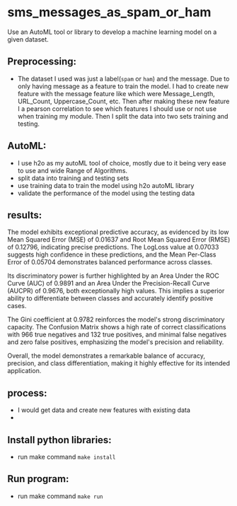 # sms_messages_as_spam_or_ham
Use an AutoML tool or library to develop a machine learning model on a given dataset.

## Preprocessing:
- The dataset I used was just a label(`spam` or `ham`) and the message. Due to only having message as a feature to train the model. I had to create new feature with the message feature like which were Message_Length, URL_Count, Uppercase_Count, etc. Then after making these new feature I a pearson correlation to see which features I should use or not use when training my module. Then I split the data into two sets training and testing.

## AutoML:
- I use h2o as my autoML tool of choice, mostly due to it being very ease to use and wide Range of Algorithms.
- split data into training and testing sets
- use training data to train the model using h2o autoML library
- validate the performance of the model using the testing data

## results:
The model exhibits exceptional predictive accuracy, as evidenced by its low Mean Squared Error (MSE) of 0.01637 and Root Mean Squared Error (RMSE) of 0.12796, indicating precise predictions. The LogLoss value at 0.07033 suggests high confidence in these predictions, and the Mean Per-Class Error of 0.05704 demonstrates balanced performance across classes.

Its discriminatory power is further highlighted by an Area Under the ROC Curve (AUC) of 0.9891 and an Area Under the Precision-Recall Curve (AUCPR) of 0.9676, both exceptionally high values. This implies a superior ability to differentiate between classes and accurately identify positive cases.

The Gini coefficient at 0.9782 reinforces the model's strong discriminatory capacity. The Confusion Matrix shows a high rate of correct classifications with 966 true negatives and 132 true positives, and minimal false negatives and zero false positives, emphasizing the model's precision and reliability.

Overall, the model demonstrates a remarkable balance of accuracy, precision, and class differentiation, making it highly effective for its intended application.

## process:
- I would get data and create new features with existing data
- 
## Install python libraries:
- run make command `make install`

## Run program:
- run make command `make run`

